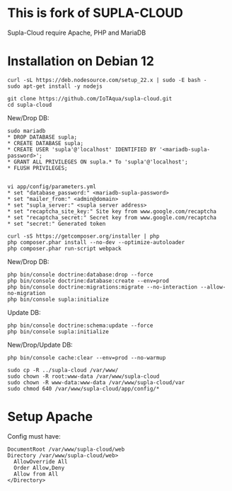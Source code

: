 
# This is fork of SUPLA-CLOUD

Supla-Cloud require Apache, PHP and MariaDB

Installation on Debian 12
=========================

    curl -sL https://deb.nodesource.com/setup_22.x | sudo -E bash -
    sudo apt-get install -y nodejs

    git clone https://github.com/IoTAqua/supla-cloud.git
    cd supla-cloud


New/Drop DB:

    sudo mariadb
    * DROP DATABASE supla;
    * CREATE DATABASE supla;
    * CREATE USER 'supla'@'localhost' IDENTIFIED BY '<mariadb-supla-password>';
    * GRANT ALL PRIVILEGES ON supla.* To 'supla'@'localhost';
    * FLUSH PRIVILEGES;


    vi app/config/parameters.yml
    * set "database_password:" <mariadb-supla-password>
    * set "mailer_from:" <admin@domain>
    * set "supla_server:" <supla server address>
    * set "recaptcha_site_key:" Site key from www.google.com/recaptcha
    * set "recaptcha_secret:" Secret key from www.google.com/recaptcha
    * set "secret:" Generated token

    curl -sS https://getcomposer.org/installer | php
    php composer.phar install --no-dev --optimize-autoloader
    php composer.phar run-script webpack

New/Drop DB:

    php bin/console doctrine:database:drop --force
    php bin/console doctrine:database:create --env=prod
    php bin/console doctrine:migrations:migrate --no-interaction --allow-no-migration
    php bin/console supla:initialize

Update DB:

    php bin/console doctrine:schema:update --force
    php bin/console supla:initialize

New/Drop/Update DB:

    php bin/console cache:clear --env=prod --no-warmup

    sudo cp -R ../supla-cloud /var/www/
    sudo chown -R root:www-data /var/www/supla-cloud
    sudo chown -R www-data:www-data /var/www/supla-cloud/var
    sudo chmod 640 /var/www/supla-cloud/app/config/*

Setup Apache
============

Config must have:

    DocumentRoot /var/www/supla-cloud/web
    Directory /var/www/supla-cloud/web>
      AllowOverride All
      Order Allow,Deny
      Allow from All
    </Directory>
